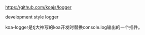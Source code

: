 https://github.com/koajs/logger

development style logger

koa-logger是tj大神写的koa开发时替换console.log输出的一个插件。